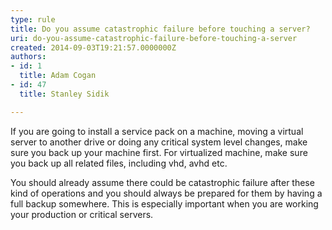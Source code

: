 ```yaml
---
type: rule
title: Do you assume catastrophic failure before touching a server?
uri: do-you-assume-catastrophic-failure-before-touching-a-server
created: 2014-09-03T19:21:57.0000000Z
authors:
- id: 1
  title: Adam Cogan
- id: 47
  title: Stanley Sidik

---
```




<span class='intro'> <p>​​If you are going to install a service pack on a machine, moving a virtual server to another drive or doing any critical system level changes, make sure you back up your machine first. For virtualized machine, make sure you back up all related files, including vhd, avhd etc.​</p> </span>

<p>You should already assume there could be catastrophic failure after these kind of operations and you should always be prepared for them by having a full backup somewhere. This is especially important when you are working your production or critical servers.​</p>


